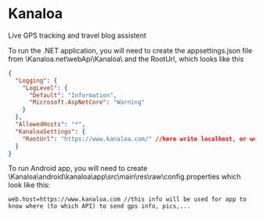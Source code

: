 # Kanaloa
Live GPS tracking and travel blog assistent

To run the .NET application, you will need to create the appsettings.json file from \Kanaloa\.net\webApi\Kanaloa\ and the RootUrl, which looks like this

```json
{
  "Logging": {
    "LogLevel": {
      "Default": "Information",
      "Microsoft.AspNetCore": "Warning"
    }
  },
  "AllowedHosts": "*",
  "KanaloaSettings": {
    "RootUrl": "https://www.kanaloa.com/" //here write localhost, or web site where kanalo will be published, this info is later used in config.json for live tracking
  }
}
```

To run Android app, you will need to create \Kanaloa\android\kanaloa\app\src\main\res\raw\config.properties which look like this:

```
web.host=https://www.kanaloa.com //this info will be used for app to know where (to which API) to send gps info, pics,...
```
